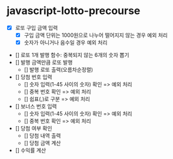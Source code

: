 # javascript-lotto-precourse

- [x] 로또 구입 금액 입력
  - [x] 구입 금액 단위는 1000원으로 나누어 떨어지지 않는 경우 예외 처리
  - [x] 숫자가 아니거나 음수일 경우 예외 처리
- [] 로또 1개 발행 함수: 중복되지 않는 6개의 숫자 뽑기 
- [] 발행 금액만큼 로또 발행
  - [] 발행 로또 출력(오름차순정렬)
- [] 당첨 번호 입력
  - [] 숫자 입력(1-45 사이의 숫자) 확인 => 예외 처리
  - [] 중복 번호 확인 => 예외 처리
  - [] 쉽표(,)로 구분 => 예외 처리
- [] 보너스 번호 입력
  - [] 숫자 입력(1-45 사이의 숫자) 확인 => 예외 처리
  - [] 중복 번호 확인 => 예외 처리
- [] 당첨 여부 확인
  - [] 당첨 내역 출력
  - [] 당첨 금액 계산
- [] 수익률 계산